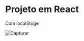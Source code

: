 <h1>Projeto em React</h1>

<p> Com localStoge </P>

![Capturar](https://github.com/user-attachments/assets/4e52f4c4-9d71-4a46-9526-449f01742caf)


